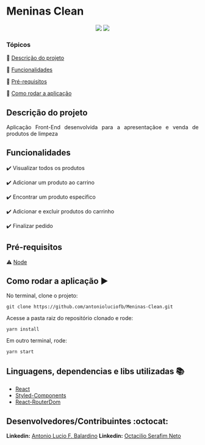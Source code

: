 <h1>Meninas Clean</h1>

<p align="center">
  <img src="https://img.shields.io/static/v1?label=react&message=framework&color=blue&style=for-the-badge&logo=REACT"/>
   <img src="http://img.shields.io/static/v1?label=STATUS&message=CONCLUIDO&color=GREEN&style=for-the-badge"/>
</p>


### Tópicos

:small_blue_diamond: [Descrição do projeto](#descrição-do-projeto)

:small_blue_diamond: [Funcionalidades](#funcionalidades)

:small_blue_diamond: [Pré-requisitos](#pré-requisitos)

:small_blue_diamond: [Como rodar a aplicação](#como-rodar-a-aplicação-arrow_forward)


## Descrição do projeto

<p align="justify">
  Aplicação Front-End desenvolvida para a apresentaçãoe e venda de produtos de limpeza
</p>

## Funcionalidades

:heavy_check_mark:   Visualizar todos os produtos

:heavy_check_mark:  Adicionar um produto ao carrino

:heavy_check_mark:  Encontrar um produto especifico

:heavy_check_mark:  Adicionar e excluir produtos do carrinho

:heavy_check_mark:  Finalizar pedido

## Pré-requisitos

:warning: [Node](https://nodejs.org/en/download/)


## Como rodar a aplicação :arrow_forward:

No terminal, clone o projeto:

```
git clone https://github.com/antonioluciofb/Meninas-Clean.git
```
Acesse a pasta raiz do repositório clonado e rode:

```
yarn install
```


Em outro terminal, rode:

```
yarn start
```

## Linguagens, dependencias e libs utilizadas :books:

- [React](https://pt-br.reactjs.org/docs/create-a-new-react-app.html)
- [Styled-Components](https://styled-components.com/)
- [React-RouterDom](https://reactrouter.com/web/guides/quick-start)


## Desenvolvedores/Contribuintes :octocat:

**Linkedin:** [Antonio Lucio F. Balardino](https://www.linkedin.com/in/antonioluciofb/)
**Linkedin:** [Octacilio Serafim Neto](https://www.linkedin.com/in/octacilio-serafim/)
